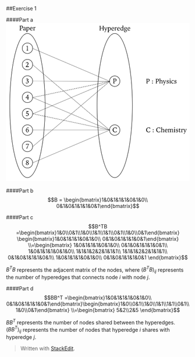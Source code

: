 ##Exercise 1

####Part a
![](https://raw.githubusercontent.com/glencbz/networkedlife/master/week_5/HW4-Q1.png)

####Part b
$$B =
\begin{bmatrix}1&0&1&1&1&0&1&0\\
0&1&0&1&1&1&0&1\end{bmatrix}$$

####Part c
$$B^TB
=\begin{bmatrix}1&0\\0&1\\1&0\\1&1\\1&1\\0&1\\1&0\\0&1\end{bmatrix}
\begin{bmatrix}1&0&1&1&1&0&1&0\\
0&1&0&1&1&1&0&1\end{bmatrix}
\\=\begin{bmatrix}
1&0&1&1&1&0&1&0\\
0&1&0&1&1&1&0&1\\
1&0&1&1&1&0&1&0\\
1&1&1&2&2&1&1&1\\
1&1&1&2&2&1&1&1\\
0&1&0&1&1&1&0&1\\
1&0&1&1&1&0&1&0\\
0&1&0&1&1&1&0&1
\end{bmatrix}$$

$B^TB$ represents the adjacent matrix of the nodes, where $(B^TB)_{ij}$ represents the number of hyperedges that connects node $i$ with node $j$.

####Part d
$$BB^T
=\begin{bmatrix}1&0&1&1&1&0&1&0\\
0&1&0&1&1&1&0&1\end{bmatrix}\begin{bmatrix}1&0\\0&1\\1&0\\1&1\\1&1\\0&1\\1&0\\0&1\end{bmatrix}
\\=\begin{bmatrix}
5&2\\2&5
\end{bmatrix}$$

$BB^T$ represents the number of nodes shared between the hyperedges. $(BB^T)_{ij}$ represents the number of nodes that hyperedge $i$ shares with hyperedge $j$.


> Written with [StackEdit](https://stackedit.io/).